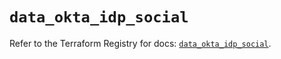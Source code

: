 # `data_okta_idp_social`

Refer to the Terraform Registry for docs: [`data_okta_idp_social`](https://registry.terraform.io/providers/okta/okta/4.7.0/docs/data-sources/idp_social).
